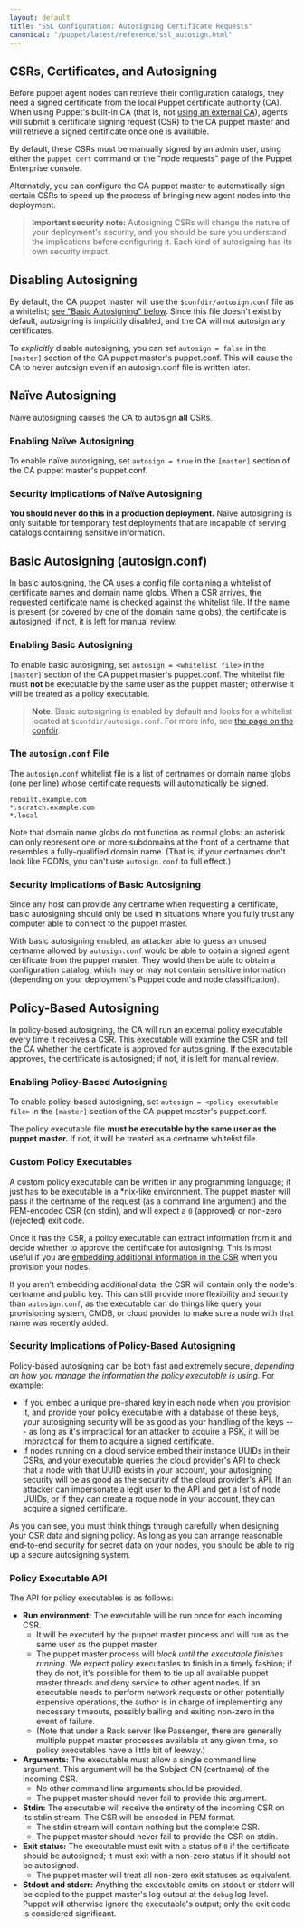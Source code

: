 ```yaml
---
layout: default
title: "SSL Configuration: Autosigning Certificate Requests"
canonical: "/puppet/latest/reference/ssl_autosign.html"
---
```


[external_ca]: ./config_ssl_external_ca.html
[csr_attributes]: ./ssl_attributes_extensions.html


CSRs, Certificates, and Autosigning
-----

Before puppet agent nodes can retrieve their configuration catalogs, they need a signed certificate from the local Puppet certificate authority (CA). When using Puppet's built-in CA (that is, not [using an external CA][external_ca]), agents will submit a certificate signing request (CSR) to the CA puppet master and will retrieve a signed certificate once one is available.

By default, these CSRs must be manually signed by an admin user, using either the `puppet cert` command or the "node requests" page of the Puppet Enterprise console.

Alternately, you can configure the CA puppet master to automatically sign certain CSRs to speed up the process of bringing new agent nodes into the deployment.


> **Important security note:** Autosigning CSRs will change the nature of your deployment's security, and you should be sure you understand the implications before configuring it. Each kind of autosigning has its own security impact.


Disabling Autosigning
-----

By default, the CA puppet master will use the `$confdir/autosign.conf` file as a whitelist; [see "Basic Autosigning" below][inpage_basic]. Since this file doesn't exist by default, autosigning is implicitly disabled, and the CA will not autosign any certificates.

To _explicitly_ disable autosigning, you can set `autosign = false` in the `[master]` section of the CA puppet master's puppet.conf. This will cause the CA to never autosign even if an autosign.conf file is written later.

Naïve Autosigning
-----

Naïve autosigning causes the CA to autosign **all** CSRs.

### Enabling Naïve Autosigning

To enable naïve autosigning, set `autosign = true` in the `[master]` section of the CA puppet master's puppet.conf.

### Security Implications of Naïve Autosigning

**You should never do this in a production deployment.** Naïve autosigning is only suitable for temporary test deployments that are incapable of serving catalogs containing sensitive information.

Basic Autosigning (autosign.conf)
-----

[inpage_basic]: #basic-autosigning-autosignconf

In basic autosigning, the CA uses a config file containing a whitelist of certificate names and domain name globs. When a CSR arrives, the requested certificate name is checked against the whitelist file. If the name is present (or covered by one of the domain name globs), the certificate is autosigned; if not, it is left for manual review.

### Enabling Basic Autosigning

To enable basic autosigning, set `autosign = <whitelist file>` in the `[master]` section of the CA puppet master's puppet.conf. The whitelist file must **not** be executable by the same user as the puppet master; otherwise it will be treated as a policy executable.

> **Note:** Basic autosigning is enabled by default and looks for a whitelist located at `$confdir/autosign.conf`. For more info, see [the page on the confdir](./dirs_confdir.html).

### The `autosign.conf` File

The `autosign.conf` whitelist file is a list of certnames or domain name globs (one per line) whose certificate requests will automatically be signed.

    rebuilt.example.com
    *.scratch.example.com
    *.local

Note that domain name globs do not function as normal globs: an asterisk can only represent one or more subdomains at the front of a certname that resembles a fully-qualified domain name. (That is, if your certnames don't look like FQDNs, you can't use `autosign.conf` to full effect.)

### Security Implications of Basic Autosigning

Since any host can provide any certname when requesting a certificate, basic autosigning should only be used in situations where you fully trust any computer able to connect to the puppet master.

With basic autosigning enabled, an attacker able to guess an unused certname allowed by `autosign.conf` would be able to obtain a signed agent certificate from the puppet master. They would then be able to obtain a configuration catalog, which may or may not contain sensitive information (depending on your deployment's Puppet code and node classification).


Policy-Based Autosigning
-----

In policy-based autosigning, the CA will run an external policy executable every time it receives a CSR. This executable will examine the CSR and tell the CA whether the certificate is approved for autosigning. If the executable approves, the certificate is autosigned; if not, it is left for manual review.

### Enabling Policy-Based Autosigning

To enable policy-based autosigning, set `autosign = <policy executable file>` in the `[master]` section of the CA puppet master's puppet.conf.

The policy executable file **must be executable by the same user as the puppet master.** If not, it will be treated as a certname whitelist file.

### Custom Policy Executables

A custom policy executable can be written in any programming language; it just has to be executable in a \*nix-like environment. The puppet master will pass it the certname of the request (as a command line argument) and the PEM-encoded CSR (on stdin), and will expect a `0` (approved) or non-zero (rejected) exit code.

Once it has the CSR, a policy executable can extract information from it and decide whether to approve the certificate for autosigning. This is most useful if you are [embedding additional information in the CSR][csr_attributes] when you provision your nodes.

If you aren't embedding additional data, the CSR will contain only the node's certname and public key. This can still provide more flexibility and security than `autosign.conf`, as the executable can do things like query your provisioning system, CMDB, or cloud provider to make sure a node with that name was recently added.

### Security Implications of Policy-Based Autosigning

Policy-based autosigning can be both fast and extremely secure, _depending on how you manage the information the policy executable is using._ For example:

* If you embed a unique pre-shared key in each node when you provision it, and provide your policy executable with a database of these keys, your autosigning security will be as good as your handling of the keys --- as long as it's impractical for an attacker to acquire a PSK, it will be impractical for them to acquire a signed certificate.
* If nodes running on a cloud service embed their instance UUIDs in their CSRs, and your executable queries the cloud provider's API to check that a node with that UUID exists in your account, your autosigning security will be as good as the security of the cloud provider's API. If an attacker can impersonate a legit user to the API and get a list of node UUIDs, or if they can create a rogue node in your account, they can acquire a signed certificate.

As you can see, you must think things through carefully when designing your CSR data and signing policy. As long as you can arrange reasonable end-to-end security for secret data on your nodes, you should be able to rig up a secure autosigning system.


### Policy Executable API

The API for policy executables is as follows:

* **Run environment:** The executable will be run once for each incoming CSR.
    * It will be executed by the puppet master process and will run as the same user as the puppet master.
    * The puppet master process will _block until the executable finishes running._ We expect policy executables to finish in a timely fashion; if they do not, it's possible for them to tie up all available puppet master threads and deny service to other agent nodes. If an executable needs to perform network requests or other potentially expensive operations, the author is in charge of implementing any necessary timeouts, possibly bailing and exiting non-zero in the event of failure.
    * (Note that under a Rack server like Passenger, there are generally multiple puppet master processes available at any given time, so policy executables have a little bit of leeway.)
* **Arguments:** The executable must allow a single command line argument. This argument will be the Subject CN (certname) of the incoming CSR.
    * No other command line arguments should be provided.
    * The puppet master should never fail to provide this argument.
* **Stdin:** The executable will receive the entirety of the incoming CSR on its stdin stream. The CSR will be encoded in PEM format.
    * The stdin stream will contain nothing but the complete CSR.
    * The puppet master should never fail to provide the CSR on stdin.
* **Exit status:** The executable must exit with a status of `0` if the certificate should be autosigned; it must exit with a non-zero status if it should not be autosigned.
    * The puppet master will treat all non-zero exit statuses as equivalent.
* **Stdout and stderr:** Anything the executable emits on stdout or stderr will be copied to the puppet master's log output at the `debug` log level. Puppet will otherwise ignore the executable's output; only the exit code is considered significant.

